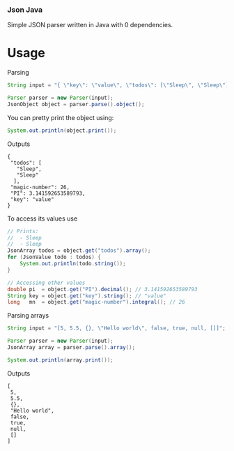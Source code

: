 ### Json Java

Simple JSON parser written in Java with 0 dependencies.

# Usage

Parsing 
```java
String input = "{ \"key\": \"value\", \"todos\": [\"Sleep\", \"Sleep\"], \"magic-number\": 26, \"PI\": 3.141592653589793E+00 }";

Parser parser = new Parser(input);
JsonObject object = parser.parse().object();
```

You can pretty print the object using:

```java
System.out.println(object.print());
```

Outputs

```text
{
 "todos": [
   "Sleep",
   "Sleep"
  ],
 "magic-number": 26,
 "PI": 3.141592653589793,
 "key": "value"
}
```

To access its values use

```java
// Prints:
//  - Sleep
//  - Sleep
JsonArray todos = object.get("todos").array();
for (JsonValue todo : todos) {
    System.out.println(todo.string());
}

// Accessing other values 
double pi  = object.get("PI").decimal(); // 3.141592653589793
String key = object.get("key").string(); // "value"
long   mn  = object.get("magic-number").integral(); // 26
```

Parsing arrays

```java
String input = "[5, 5.5, {}, \"Hello world\", false, true, null, []]";

Parser parser = new Parser(input);
JsonArray array = parser.parse().array();

System.out.println(array.print());
```

Outputs

```text
[
 5,
 5.5,
 {},
 "Hello world",
 false,
 true,
 null,
 []
]
```